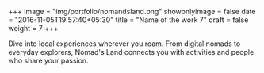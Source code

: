 +++
image = "img/portfolio/nomandsland.png"
showonlyimage = false
date = "2016-11-05T19:57:40+05:30"
title = "Name of the work 7"
draft = false
weight = 7
+++

Dive into local experiences wherever you roam. From digital nomads to everyday explorers, Nomad's Land connects you with activities and people who share your passion.
